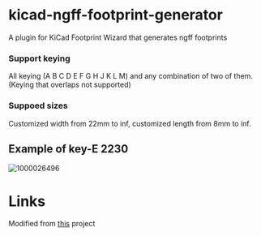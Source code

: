 # kicad-ngff-footprint-generator
A plugin for KiCad Footprint Wizard that generates ngff footprints

### Support keying 
All keying (A B C D E F G H J K L M) and any combination of two of them. (Keying that overlaps not supported)

### Suppoed sizes 
Customized width from 22mm to inf, customized length from 8mm to inf.

## Example of key-E 2230
![1000026496](https://github.com/user-attachments/assets/4091e4d4-2aa6-4873-98ec-34259b0ec2f5)

# Links 
Modified from [this](https://github.com/CRImier/NGFF/blob/master/libs/ngff.py) project 
